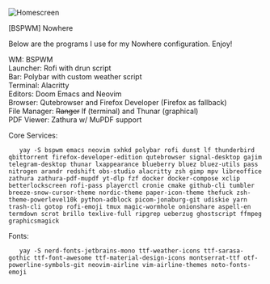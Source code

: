 ![Homescreen](https://github.com/jblais493/Nowhere/blob/master/Photos/Home.png?raw=true)

[BSPWM] Nowhere

Below are the programs I use for my Nowhere configuration. Enjoy!

WM: BSPWM <br>
Launcher: Rofi with drun script <br>
Bar: Polybar with custom weather script <br>
Terminal: Alacritty <br>
Editors: Doom Emacs and Neovim <br>
Browser: Qutebrowser and Firefox Developer (Firefox as fallback)<br>
File Manager: ~~Ranger~~ lf (terminal) and Thunar (graphical)<br>
PDF Viewer: Zathura w/ MuPDF support <br>

Core Services:
```
   yay -S bspwm emacs neovim sxhkd polybar rofi dunst lf thunderbird qbittorrent firefox-developer-edition qutebrowser signal-desktop gajim telegram-desktop thunar lxappearance blueberry bluez bluez-utils pass nitrogen arandr redshift obs-studio alacritty zsh gimp mpv libreoffice zathura zathura-pdf-mupdf yt-dlp fzf docker docker-compose xclip betterlockscreen rofi-pass playerctl cronie cmake github-cli tumbler breeze-snow-cursor-theme nordic-theme paper-icon-theme thefuck zsh-theme-powerlevel10k python-adblock picom-jonaburg-git udiskie yarn trash-cli gotop rofi-emoji tmux magic-wormhole onionshare aspell-en termdown scrot brillo texlive-full ripgrep ueberzug ghostscript ffmpeg graphicsmagick 
```

Fonts:

```
   yay -S nerd-fonts-jetbrains-mono ttf-weather-icons ttf-sarasa-gothic ttf-font-awesome ttf-material-design-icons montserrat-ttf otf-powerline-symbols-git neovim-airline vim-airline-themes noto-fonts-emoji
```
